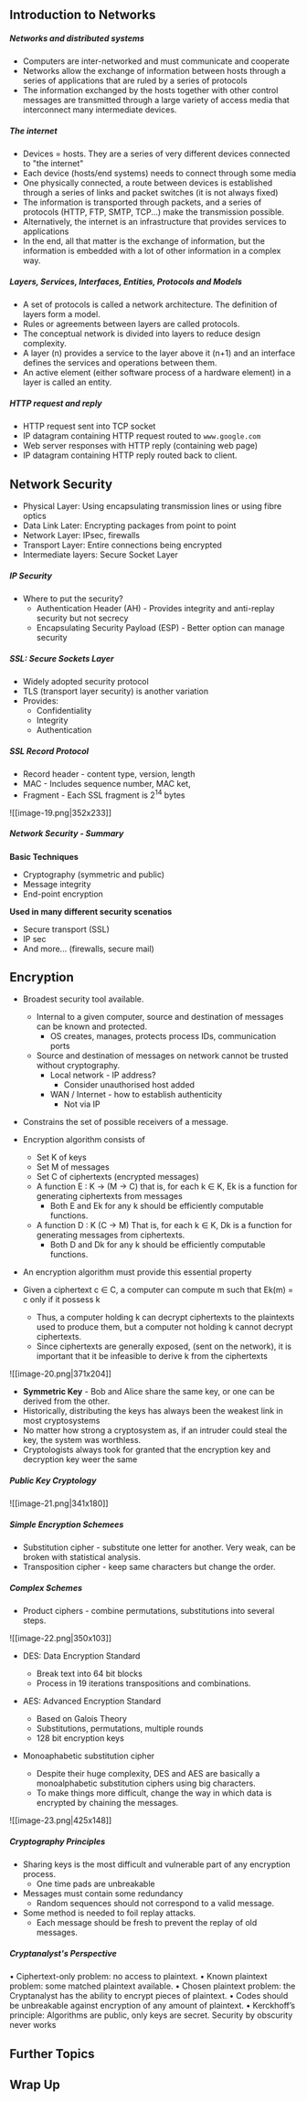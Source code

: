 ## Introduction to Networks

##### Networks and distributed systems

- Computers are inter-networked and must communicate and cooperate
- Networks allow the exchange of information between hosts through a series of applications that are ruled by a series of protocols
- The information exchanged by the hosts together with other control messages are transmitted through a large variety of access media that interconnect many intermediate devices. 

##### The internet

- Devices = hosts. They are a series of very different devices connected to "the internet"
- Each device (hosts/end systems) needs to connect through some media
- One physically connected, a route between devices is established through a series of links and packet switches (it is not always fixed)
- The information is transported through packets, and a series of protocols (HTTP, FTP, SMTP, TCP...) make the transmission possible.
- Alternatively, the internet is an infrastructure that provides services to applications 
- In the end, all that matter is the exchange of information, but the information is embedded with a lot of other information in a complex way. 

##### Layers, Services, Interfaces, Entities, Protocols and Models

- A set of protocols is called a network architecture. The definition of layers form a model.
- Rules or agreements between layers are called protocols. 
- The conceptual network is divided into layers to reduce design complexity. 
- A layer (n) provides a service to the layer above it (n+1) and an interface defines the services and operations between them. 
- An active element (either software process of a hardware element) in a layer is called an entity. 

##### HTTP request and reply

- HTTP request sent into TCP socket
- IP datagram containing HTTP request routed to ``www.google.com`` 
- Web server responses with HTTP reply (containing web page)
- IP datagram containing HTTP reply routed back to client. 

## Network Security

- Physical Layer: Using encapsulating transmission lines or using fibre optics
- Data Link Later: Encrypting packages from point to point
- Network Layer: IPsec, firewalls
- Transport Layer: Entire connections being encrypted
- Intermediate layers: Secure Socket Layer

##### IP Security

- Where to put the security?
	- Authentication Header (AH) - Provides integrity and anti-replay security but not secrecy
	- Encapsulating Security Payload (ESP) - Better option can manage security

##### SSL: Secure Sockets Layer

- Widely adopted security protocol
- TLS (transport layer security) is another variation
- Provides:
	- Confidentiality
	- Integrity
	- Authentication

##### SSL Record Protocol

- Record header - content type, version, length
- MAC - Includes sequence number, MAC ket, 
- Fragment - Each SSL fragment is 2<sup>14</sup> bytes

![[image-19.png|352x233]]

##### Network Security - Summary

**Basic Techniques**
- Cryptography (symmetric and public)
- Message integrity
- End-point encryption

**Used in many different security scenatios**
- Secure transport (SSL)
- IP sec
- And more... (firewalls, secure mail)

## Encryption

- Broadest security tool available. 
	- Internal to a given computer, source and destination of messages can be known and protected. 
		- OS creates, manages, protects process IDs, communication ports
	- Source and destination of messages on network cannot be trusted without cryptography.
		- Local network - IP address?
			- Consider unauthorised host added
		- WAN / Internet - how to establish authenticity
			- Not via IP

- Constrains the set of possible receivers of a message. 
- Encryption algorithm consists of
	- Set K of keys
	- Set M of messages
	- Set C of ciphertexts (encrypted messages)
	- A function E : K -> (M -> C) that is, for each k ∈ K, Ek is a function for generating ciphertexts from messages
		- Both E and Ek for any k should be efficiently computable functions. 
	- A function D : K (C -> M) That is, for each k ∈ K, Dk is a function for generating messages from ciphertexts. 
		- Both D and Dk for any k should be efficiently computable functions. 

- An encryption algorithm must provide this essential property
- Given a ciphertext  c ∈ C, a computer can compute m such that Ek(m) = c only if it possess k
	- Thus, a computer holding k can decrypt ciphertexts to the plaintexts used to produce them, but a computer not holding k cannot decrypt ciphertexts.
	- Since ciphertexts are generally exposed, (sent on the network), it is important that it be infeasible to derive k from the ciphertexts

![[image-20.png|371x204]]

- **Symmetric Key** - Bob and Alice share the same key, or one can be derived from the other. 
- Historically, distributing the keys has always been the weakest link in most cryptosystems
- No matter how strong a cryptosystem as, if an intruder could steal the key, the system was worthless. 
- Cryptologists always took for granted that the encryption key and decryption key weer the same

##### Public Key Cryptology

![[image-21.png|341x180]]


##### Simple Encryption Schemees

- Substitution cipher - substitute one letter for another. Very weak, can be broken with statistical analysis. 
- Transposition cipher - keep same characters but change the order. 


##### Complex Schemes

- Product ciphers - combine permutations, substitutions into several steps. 

![[image-22.png|350x103]]

- DES: Data Encryption Standard
	- Break text into 64 bit blocks
	- Process in 19 iterations transpositions and combinations. 

- AES: Advanced Encryption Standard
	- Based on Galois Theory
	- Substitutions, permutations, multiple rounds
	- 128 bit encryption keys 

- Monoaphabetic substitution cipher
	- Despite their huge complexity, DES and AES are basically a monoalphabetic substitution ciphers using big characters. 
	- To make things more difficult, change the way in which data is encrypted by chaining the messages. 

![[image-23.png|425x148]]


##### Cryptography Principles

- Sharing keys is the most difficult and vulnerable part of any encryption process. 
	- One time pads are unbreakable
- Messages must contain some redundancy
	- Random sequences should not correspond to a valid message. 
- Some method is needed to foil replay attacks. 
	- Each message should be fresh to prevent the replay of old messages. 

##### Cryptanalyst's Perspective

• Ciphertext-only problem: no access to plaintext.
• Known plaintext problem: some matched plaintext available.
• Chosen plaintext problem: the Cryptanalyst has the ability to encrypt pieces of plaintext.
• Codes should be unbreakable against encryption of any amount of plaintext.
• Kerckhoff’s principle: Algorithms are public, only keys are secret. Security by obscurity never works

## Further Topics



## Wrap Up

